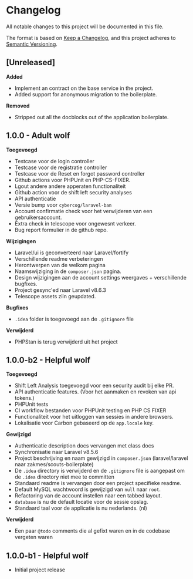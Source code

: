# Changelog
All notable changes to this project will be documented in this file.

The format is based on [Keep a Changelog](https://keepachangelog.com/en/1.0.0/),
and this project adheres to [Semantic Versioning](https://semver.org/spec/v2.0.0.html).

## [Unreleased]

**Added** 

- Implement an contract on the base service in the project.
- Added support for anonymous migration to the boilerplate.

**Removed**

- Stripped out all the docblocks out of the application boilerplate. 

## 1.0.0 - Adult wolf

**Toegevoegd**

- Testcase voor de login controller
- Testcase voor de registratie controller
- Testcase voor de Reset en forgot password controller
- Github actions voor PHPUnit en PHP-CS-FIXER.
- Lgout andere andere apperaten functionaliteit
- Github action voor de shift left security analyses
- API authenticatie
- Versie bump voor `cybercog/laravel-ban`
- Account confirmatie check voor het verwijderen van een gebruikersaccount.
- Extra check in telescope voor ongewesnt verkeer.
- Bug report formulier in de github repo.

**Wijzigingen**

- Laravel/ui is geconverteerd naar Laravel/fortify
- Verschillende readme verbeteringen
- Herontwerpen van de welkom pagina
- Naamswijziging in de `composer.json` pagina.
- Design wijzigingen aan de account settings weergaves + verschillende bugfixes.
- Project gesync'ed naar Laravel v8.6.3
- Telescope assets ziin geupdated.

**Bugfixes**

- `.idea` folder is toegevoegd aan de `.gitignore` file

**Verwijderd**

- PHPStan is terug verwijderd uit het project

## 1.0.0-b2 - Helpful wolf

**Toegevoegd**

- Shift Left Analysis toegevoegd voor een security audit bij elke PR.
- API authenticatie features. (Voor het aanmaken en revoken van api tokens.)
- PHPUnit tests
- CI workflow bestanden voor PHPUnit testing en PHP CS FIXER
- Functionaliteit voor het uitloggen van sessies in andere browsers.
- Lokalisatie voor Carbon gebaseerd op de `app.locale` key.

**Gewijzigd**

- Authenticatie description docs vervangen met class docs
- Synchronisatie naar Laravel v8.5.6
- Project beschrijving en naam gewijzigd in `composer.json` (laravel/laravel naar zakmes/scouts-boilerplate)
- De `.idea` directory is verwijderd en de `.gitignore` file is aangepast om de `.idea` directory niet mee te committen
- Standaard readme is vervangen door een project specifieke readme.
- Default MySQL wachtwoord is gewijzigd van `null` naar `root`.
- Refactoring van de account instellen naar een tabbed layout.
- `database` is nu de default locatie voor de sessie opslag.
- Standaard taal voor de applicatie is nu nederlands. (nl)

**Verwijderd**

- Een paar `@todo` comments die al gefixt waren en in de codebase vergeten waren

## 1.0.0-b1 - Helpful wolf 

- Initial project release
